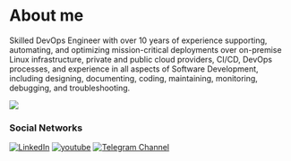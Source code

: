 # About me

Skilled DevOps Engineer with over 10 years of experience supporting, automating, and optimizing mission-critical
deployments over on-premise Linux infrastructure, private and public cloud providers, CI/CD, DevOps processes,
and experience in all aspects of Software Development, including designing, documenting, coding, maintaining,
monitoring, debugging, and troubleshooting.

  <img src="https://github-readme-stats.vercel.app/api?username=bobycloud&show_icons=true&theme=jolly"/> 

### Social Networks

[![LinkedIn](https://img.shields.io/badge/linkedin-%230077B5.svg?style=for-the-badge&logo=linkedin&logoColor=white)](https://www.linkedin.com/in/bobycloud/)
[![youtube](https://img.shields.io/badge/youtube-f0f0f0?&style=for-the-badge&logo=youtube&logoColor=white&color=ea4335)](https://www.youtube.com/c/bobycloud)
[![Telegram Channel](https://img.shields.io/badge/Channel-f0f0f0?&style=for-the-badge&logoColor=white&logo=telegram)](https://t.me/bobydotcloud) 

